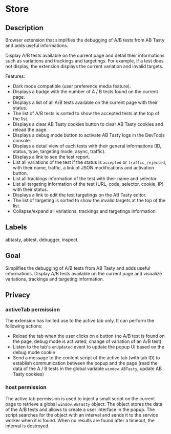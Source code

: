 # Store

## Description

Browser extension that simplifies the debugging of A/B tests from AB Tasty and adds useful informations.

Display A/B tests available on the current page and detail their informations such as variations and trackings and targetings. For example, if a test does not display, the extension displays the current variation and invalid targets.

Features:

- Dark mode compatible (user preference media feature).
- Displays a badge with the number of A / B tests found on the current page.
- Displays a list of all A/B tests available on the current page with their status.
- The list of A/B tests is sorted to show the accepted tests at the top of the list.
- Displays a clear AB Tasty cookies button to clear AB Tasty cookies and reload the page.
- Displays a debug mode button to activate AB Tasty logs in the DevTools console.
- Displays a detail view of each tests with their general informations (ID, status, type, targeting mode, async, traffic).
- Displays a link to see the test report.
- List all variations of the test if the status is `accepted` or `traffic_rejected`, with their name, traffic, a link of JSON modifications and activation button.
- List all trackings information of the test with their name and selector.
- List all targeting information of the test (URL, code, selector, cookie, IP) with their status.
- Displays a link to edit the test targetings on the AB Tasty editor.
- The list of targeting is sorted to show the invalid targets at the top of the list.
- Collapse/expand all variations, trackings and targetings information.

## Labels

abtasty, abtest, debugger, inspect

## Goal

Simplifies the debugging of A/B tests from AB Tasty and adds useful informations. Display A/B tests available on the current page and visualize variations, trackings and targeting information.

## Privacy

### activeTab permission

The extension has limited use to the active tab only. It can perform the following actions:

- Reload the tab when the user clicks on a button (no A/B test is found on the page, debug mode is activated, change of variation of an A/B test)
- Listen to the tab's `onUpdated` event to update the popup UI based on the debug mode cookie
- Send a message to the content script of the active tab (with tab ID) to establish communication between the popup and the page (read the data of the A / B tests in the global variable `window.ABTasty`, update AB Tasty cookies)

### host permission

The active tab permission is used to inject a small script on the current page to retrieve a global `window.ABTasty` object. The object stores the data of the A/B tests and allows to create a user interface in the popup. The script searches for the object with an interval and sends it to the service worker when it is found. When no results are found after a timeout, the interval is destroyed.
